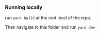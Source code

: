 ### Running locally

run `yarn build` at the root level of the repo.

Then navigate to this folder and run `yarn dev`